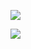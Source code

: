 <p>
  <img src="https://capsule-render.vercel.app/api?type=waving&height=300&color=gradient&text=Hello,%20I'm%20Ethan!" />
</p>
<a href="https://github.com/anuraghazra/github-readme-stats">
  <img src="https://github-readme-stats.vercel.app/api/top-langs/?username=lanzarote0tr&langs_count=8&layout=compact&theme=github_dark&hide_border=true" />
</a>

